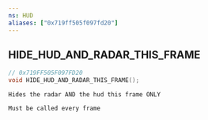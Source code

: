 ```yaml
---
ns: HUD
aliases: ["0x719ff505f097fd20"]
---
```

## HIDE_HUD_AND_RADAR_THIS_FRAME

```c
// 0x719FF505F097FD20
void HIDE_HUD_AND_RADAR_THIS_FRAME();
```

```
Hides the radar AND the hud this frame ONLY

Must be called every frame
```
